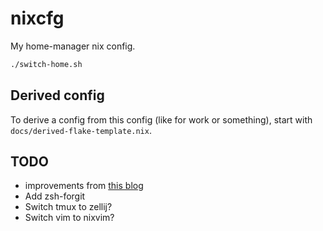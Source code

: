 # nixcfg

My home-manager nix config.

```sh
./switch-home.sh
```

## Derived config

To derive a config from this config (like for work or something), start with
`docs/derived-flake-template.nix`.

## TODO

- improvements from [this blog](https://www.josean.com/posts/7-amazing-cli-tools)
- Add zsh-forgit
- Switch tmux to zellij?
- Switch vim to nixvim?

